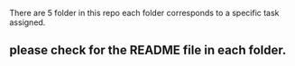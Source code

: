 There are 5 folder in this repo each folder corresponds to a specific task assigned.
## please check for the README file in each folder.
